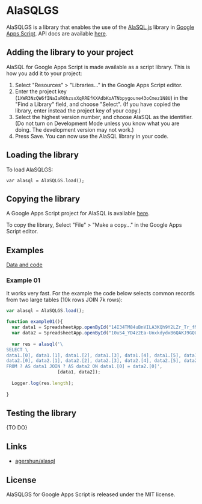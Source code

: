 # AlaSQLGS

AlaSQLGS is a library that enables the use of the [AlaSQL.js](http://alasql.org) library in [Google Apps Script](https://developers.google.com/apps-script/).
API docs are available [here](https://script.google.com/macros/library/versions/d/1XWR3NzQW6fINaIaROhzsxXqRREfKXAdbKoATNbpygoune43oCmez1N8U).

## Adding the library to your project
AlaSQL for Google Apps Script is made available as a script library. This is how you add it to your project:
1. Select "Resources" > "Libraries..." in the Google Apps Script editor.
2. Enter the project key (`1XWR3NzQW6fINaIaROhzsxXqRREfKXAdbKoATNbpygoune43oCmez1N8U`) in the "Find a Library" field, and choose "Select". (If you have copied the library, enter instead the project key of your copy.)
3. Select the highest version number, and choose AlaSQL as the identifier. (Do not turn on Development Mode unless you know what you are doing. The development version may not work.)
4. Press Save. You can now use the AlaSQL library in your code.

## Loading the library
To load AlaSQLGS:

```
var alasql = AlaSQLGS.load();
```

## Copying the library
A Google Apps Script project for AlaSQL is available [here](https://script.google.com/d/1XWR3NzQW6fINaIaROhzsxXqRREfKXAdbKoATNbpygoune43oCmez1N8U/edit?usp=sharing).

To copy the library, Select "File" > "Make a copy..." in the Google
Apps Script editor.

## Examples
[Data and code](https://drive.google.com/drive/folders/1iG34CHDVBIwqG8yOcjJYHl3gx1IsTzOJ?usp=sharing)
### Example 01
It works very fast. For the example the code below selects common records from two large tables (10k rows JOIN 7k rows):
```js
var alasql = AlaSQLGS.load();

function example01(){
  var data1 = SpreadsheetApp.openById("14I34TM84uBnVILA3KQh9Y2LZr_Tr_fMsDQI2kYfht-E").getSheets()[0].getDataRange().getValues();
  var data2 = SpreadsheetApp.openById("10uS4_YD4z2Ea-UnxkdydxB6QAKJ9GQUQX4Ozvw0F13o").getSheets()[0].getDataRange().getValues();
  
  var res = alasql('\
SELECT \
data1.[0], data1.[1], data1.[2], data1.[3], data1.[4], data1.[5], data1.[6], data1.[7], data1.[8], data1.[9], data1.[10],\
data2.[0], data2.[1], data2.[2], data2.[3], data2.[4], data2.[5], data2.[6], data2.[7], data2.[8], data2.[9] \
FROM ? AS data1 JOIN ? AS data2 ON data1.[0] = data2.[0]', 
                   [data1, data2]);
  
  Logger.log(res.length);
  
}
```
## Testing the library
{TO DO}

## Links
* [agershun/alasql](https://github.com/agershun/alasql)

## License
AlaSQLGS for Google Apps Script is released under the MIT license.